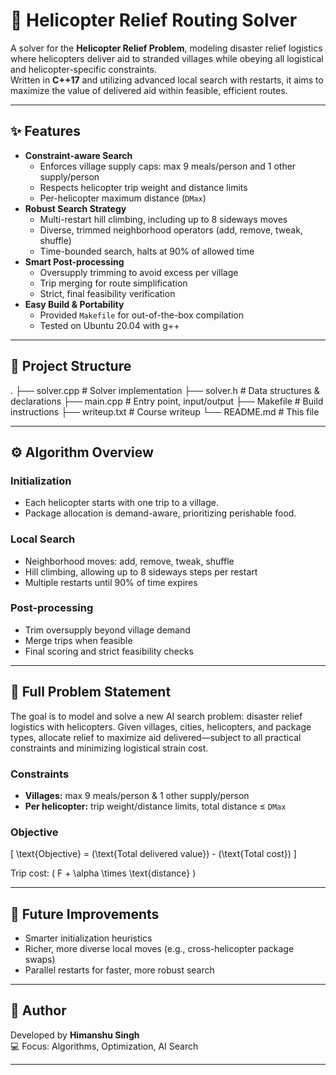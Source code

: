 # 🚁 Helicopter Relief Routing Solver

A solver for the **Helicopter Relief Problem**, modeling disaster relief logistics where helicopters deliver aid to stranded villages while obeying all logistical and helicopter-specific constraints.  
Written in **C++17** and utilizing advanced local search with restarts, it aims to maximize the value of delivered aid within feasible, efficient routes.

---

## ✨ Features

- **Constraint-aware Search**
  - Enforces village supply caps: max 9 meals/person and 1 other supply/person
  - Respects helicopter trip weight and distance limits
  - Per-helicopter maximum distance (`DMax`)
- **Robust Search Strategy**
  - Multi-restart hill climbing, including up to 8 sideways moves
  - Diverse, trimmed neighborhood operators (add, remove, tweak, shuffle)
  - Time-bounded search, halts at 90% of allowed time
- **Smart Post-processing**
  - Oversupply trimming to avoid excess per village
  - Trip merging for route simplification
  - Strict, final feasibility verification
- **Easy Build & Portability**
  - Provided `Makefile` for out-of-the-box compilation
  - Tested on Ubuntu 20.04 with g++

---

## 📂 Project Structure

.
├── solver.cpp      # Solver implementation
├── solver.h        # Data structures & declarations
├── main.cpp        # Entry point, input/output
├── Makefile        # Build instructions
├── writeup.txt     # Course writeup
└── README.md       # This file


---

## ⚙️ Algorithm Overview

### Initialization
- Each helicopter starts with one trip to a village.
- Package allocation is demand-aware, prioritizing perishable food.

### Local Search
- Neighborhood moves: add, remove, tweak, shuffle
- Hill climbing, allowing up to 8 sideways steps per restart
- Multiple restarts until 90% of time expires

### Post-processing
- Trim oversupply beyond village demand
- Merge trips when feasible
- Final scoring and strict feasibility checks

---

## 📝 Full Problem Statement

The goal is to model and solve a new AI search problem: disaster relief logistics with helicopters. Given villages, cities, helicopters, and package types, allocate relief to maximize aid delivered—subject to all practical constraints and minimizing logistical strain cost.

### Constraints
- **Villages:** max 9 meals/person & 1 other supply/person
- **Per helicopter:** trip weight/distance limits, total distance ≤ `DMax`

### Objective

\[
\text{Objective} = (\text{Total delivered value}) - (\text{Total cost})
\]

Trip cost: \( F + \alpha \times \text{distance} \)

---

## 🔧 Future Improvements

- Smarter initialization heuristics
- Richer, more diverse local moves (e.g., cross-helicopter package swaps)
- Parallel restarts for faster, more robust search

---

## 🤝 Author

Developed by **Himanshu Singh**  
💻 Focus: Algorithms, Optimization, AI Search

---
